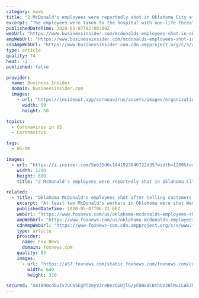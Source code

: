 ```yaml
---
category: news
title: "2 McDonald's employees were reportedly shot in Oklahoma City after informing two customers the dining room was closed due to COVID-19"
excerpt: "The employees were taken to the hospital with non-life threatening injuries, according to a local news report."
publishedDateTime: 2020-05-07T02:00:00Z
webUrl: "https://www.businessinsider.com/mcdonalds-employees-shot-in-oklahoma-city-over-covid-19-closure-2020-5"
ampWebUrl: "https://www.businessinsider.com/mcdonalds-employees-shot-in-oklahoma-city-over-covid-19-closure-2020-5?amp"
cdnAmpWebUrl: "https://www-businessinsider-com.cdn.ampproject.org/c/s/www.businessinsider.com/mcdonalds-employees-shot-in-oklahoma-city-over-covid-19-closure-2020-5?amp"
type: article
quality: 74
heat: -1
published: false

provider:
  name: Business Insider
  domain: businessinsider.com
  images:
    - url: "https://insideout.app/coronavirus/assets/images/organizations/businessinsider.com-50x50.jpg"
      width: 50
      height: 50

topics:
  - Coronavirus in US
  - Coronavirus

tags:
  - US-OK

images:
  - url: "https://i.insider.com/5eb35d6c1441923646722d35?width=1200&format=jpeg"
    width: 1200
    height: 600
    title: "2 McDonald's employees were reportedly shot in Oklahoma City after informing two customers the dining room was closed due to COVID-19"

related:
  - title: "Oklahoma McDonald's employees shot after telling customers dining room was closed"
    excerpt: "At least two McDonald's workers in Oklahoma were shot Wednesday evening after informing two female customers the dining area was closed due to the coronavirus pandemic, authorities said."
    publishedDateTime: 2020-05-07T06:21:00Z
    webUrl: "https://www.foxnews.com/us/oklahoma-mcdonalds-employees-shot-telling-customers-dining-room-closed-coronavirus"
    ampWebUrl: "https://www.foxnews.com/us/oklahoma-mcdonalds-employees-shot-telling-customers-dining-room-closed-coronavirus.amp"
    cdnAmpWebUrl: "https://www-foxnews-com.cdn.ampproject.org/c/s/www.foxnews.com/us/oklahoma-mcdonalds-employees-shot-telling-customers-dining-room-closed-coronavirus.amp"
    type: article
    provider:
      name: Fox News
      domain: foxnews.com
    quality: 85
    images:
      - url: "https://a57.foxnews.com/static.foxnews.com/foxnews.com/content/uploads/2019/10/640/320/McDonaldsOutsideiStock.jpg?ve=1&tl=1"
        width: 640
        height: 320

secured: "XmiB9OcdBuIv7UCGSEgPT2myV3reBezQGOjlG/yFDWx8CBthUVJ0lMuILAk3PlqkNIgq1giPaDJa5RaVhQ4ucZdGiIzT7LfkaFmyBa8gzINxVd7PpqDXmqfmuJJQ2WTq5TQ36x/8T/dlC/TrlAbCOt0mWJ23IbptnLtNQLFe7OhZpvp1k9rst6jswT3FC/uoBJG4s8/1Qgr3TV5CVxKybnv/323HTu11NoEqQSZa+GZOaJfYw4/Y17HqAgy19fBj5U0kc2Hu49xrO9bKSGvW5Vczxc0389jf38eQiEEnVVcogdvVWYTz8YtxWIl0zcllbV4CaXYKBdu1EXtONdGCxjvMsEnTxVUOn83cd0RWinGbqUOzqh/QVRodAj52TmYZZ/BDKU8ZSFMGp+RCwyoGdRvugVqvkUnZn3jVibVpYPAI8xEkR0XwQ+g9+EYXnP7ksvdalRinDz7IqJdvKPCcNszExUvwbXgsxQdts0pEzR8=;HqoBKTKtDC4A30rK0BE/2w=="
---
```


